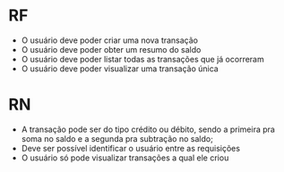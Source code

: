 # RF 
- O usuário deve poder criar uma nova transação 
- O usuário deve poder obter um resumo do saldo 
- O usuário deve poder listar todas as transações que já ocorreram
- O usuário deve poder visualizar uma transação única

# RN
- A transação pode ser do tipo crédito ou débito, sendo a primeira pra soma no saldo e a segunda pra subtração no saldo;
- Deve ser possível identificar o usuário entre as requisições
- O usuário só pode visualizar transações a qual ele criou 



